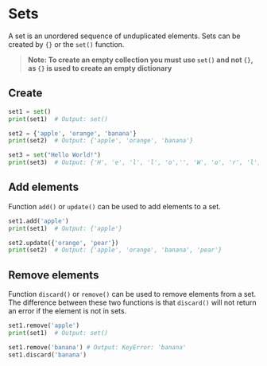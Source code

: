 # Sets
A set is an unordered sequence of unduplicated elements.
Sets can be created by `{}` or the `set()` function.
> **Note: To create an empty collection you must use `set()` and not `{}`, as `{}` is used to create an empty dictionary**

## Create 
```python
set1 = set()
print(set1)  # Output: set()

set2 = {'apple', 'orange', 'banana'}
print(set2)  # Output: {'apple', 'orange', 'banana'}

set3 = set("Hello World!")
print(set3)  # Output: {'H', 'e', 'l', 'l', 'o','', 'W', 'o', 'r', 'l', 'd'}
```

## Add elements
Function `add()` or `update()` can be used to add elements to a set.
```python
set1.add('apple')
print(set1)  # Output: {'apple'}

set2.update({'orange', 'pear'})
print(set2)  # Output: {'apple', 'orange', 'banana', 'pear'}
```
## Remove elements
Function `discard()` or `remove()` can be used to remove elements from a set.
The difference between these two functions is that `discard()` will not return an error if the element is not in sets.
```python
set1.remove('apple')
print(set1)  # Output: set()

set1.remove('banana') # Output: KeyError: 'banana'
set1.discard('banana') 
```

